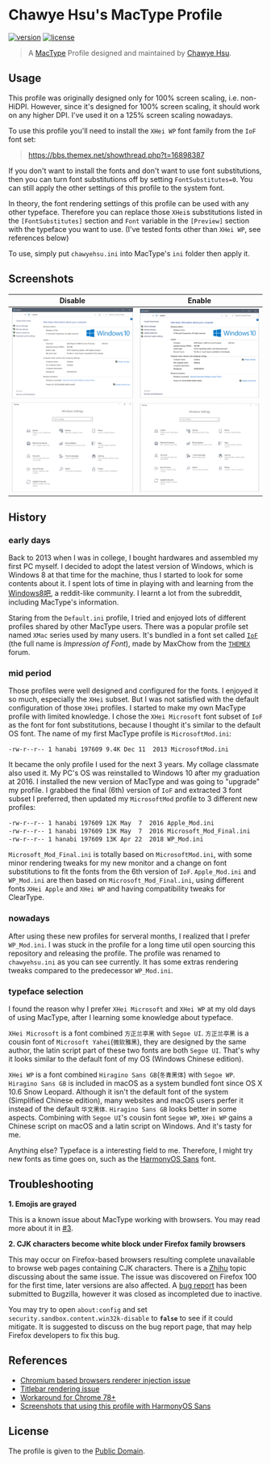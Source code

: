 # Chawye Hsu's MacType Profile

[![version][version-svg]][version-link] [![license][license-svg]][license-link]

> A [MacType][mactype-link] Profile designed and maintained by [Chawye Hsu][chawyehsu].

## Usage

This profile was originally designed only for 100% screen scaling, i.e. non-HiDPI.
However, since it's designed for 100% screen scaling, it should work on any higher
DPI. I've used it on a 125% screen scaling nowadays.

To use this profile you'll need to install the `XHei WP` font family from the
`IoF` font set:

> https://bbs.themex.net/showthread.php?t=16898387

If you don't want to install the fonts and don't want to use font substitutions,
then you can turn font substitutions off by setting `FontSubstitutes=0`. You can
still apply the other settings of this profile to the system font.

In theory, the font rendering settings of this profile can be used with any other
typeface. Therefore you can replace those `XHei`s substitutions listed in the
`[FontSubstitutes]` section and `Font` variable in the `[Preview]` section with
the typeface you want to use. (I've tested fonts other than `XHei WP`, see
references below)

To use, simply put `chawyehsu.ini` into MacType's `ini` folder then apply it.

## Screenshots

| Disable | Enable |
|---------|--------|
| ![](common-disable.png) | ![](common-enable.png) |
| ![](directwrite-disable.png) | ![](directwrite-enable.png) |

## History

### early days

Back to 2013 when I was in college, I bought hardwares and assembled my first
PC myself. I decided to adopt the latest version of Windows, which is Windows
8 at that time for the machine, thus I started to look for some contents about
it. I spent lots of time in playing with and learning from the [Windows8吧][windows8-bar],
a reddit-like community. I learnt a lot from the subreddit, including MacType's
information.

Staring from the `Default.ini` profile, I tried and enjoyed lots of different
profiles shared by other MacType users. There was a popular profile set named
`XMac` series used by many users. It's bundled in a font set called [`IoF`][iof-final]
(the full name is *Impression of Font*), made by MaxChow from the [`THEMEX`][themex-link]
forum.

### mid period

Those profiles were well designed and configured for the fonts. I enjoyed it
so much, especially the `XHei` subset. But I was not satisfied with the default
configuration of those `XHei` profiles. I started to make my own MacType profile
with limited knowledge. I chose the `XHei Microsoft` font subset of `IoF` as
the font for font substitutions, because I thought it's similar to the default
OS font. The name of my first MacType profile is `MicrosoftMod.ini`:

```ls
-rw-r--r-- 1 hanabi 197609 9.4K Dec 11  2013 MicrosoftMod.ini
```

It became the only profile I used for the next 3 years. My collage classmate
also used it. My PC's OS was reinstalled to Windows 10 after my graduation at
2016. I installed the new version of MacType and was going to "upgrade" my
profile. I grabbed the final (6th) version of `IoF` and extracted 3 font subset
I preferred, then updated my `MicrosoftMod` profile to 3 different new profiles:

```ls
-rw-r--r-- 1 hanabi 197609 12K May  7  2016 Apple_Mod.ini
-rw-r--r-- 1 hanabi 197609 13K May  7  2016 Microsoft_Mod_Final.ini
-rw-r--r-- 1 hanabi 197609 13K Apr 22  2018 WP_Mod.ini
```

`Microsoft_Mod_Final.ini` is totally based on `MicrosoftMod.ini`, with some
minor rendering tweaks for my new monitor and a change on font substitutions
to fit the fonts from the 6th version of `IoF`. `Apple_Mod.ini` and `WP_Mod.ini`
are then based on `Microsoft_Mod_Final.ini`, using different fonts `XHei Apple`
and `XHei WP` and having compatibility tweaks for ClearType.

### nowadays

After using these new profiles for serveral months, I realized that I prefer
`WP_Mod.ini`. I was stuck in the profile for a long time util open sourcing
this repository and releasing the profile. The profile was renamed to
`chawyehsu.ini` as you can see currently. It has some extras rendering tweaks
compared to the predecessor `WP_Mod.ini`.

### typeface selection

I found the reason why I prefer `XHei Microsoft` and `XHei WP` at my old days
of using MacType, after I learning some knowledge about typeface.

`XHei Microsoft` is a font combined `方正兰亭黑` with `Segoe UI`. `方正兰亭黑`
is a cousin font of `Microsoft Yahei`(`微软雅黑`), they are designed by the
same author, the latin script part of these two fonts are both `Segoe UI`.
That's why it looks similar to the default font of my OS (Windows Chinese
edition).

`XHei WP` is a font combined `Hiragino Sans GB`(`冬青黑体`) with `Segoe WP`.
`Hiragino Sans GB` is included in macOS as a system bundled font since OS X
10.6 Snow Leopard. Although it isn't the default font of the system (Simplified 
Chinese edition), many websites and macOS users perfer it instead of the 
default `华文黑体`. `Hiragino Sans GB` looks better in some aspects. Combining
with `Segoe UI`'s cousin font `Segoe WP`, `XHei WP` gains a Chinese 
script on macOS and a latin script on Windows. And it's tasty for me.

Anything else? Typeface is a interesting field to me. Therefore, I might
try new fonts as time goes on, such as the [HarmonyOS Sans][harmonyos-sans]
font.

## Troubleshooting

**1. Emojis are grayed**

This is a known issue about MacType working with browsers. You may read more about
it in [#3][troubleshooting-1].

**2. CJK characters become white block under Firefox family browsers**

This may occur on Firefox-based browsers resulting complete unavailable to browse
web pages containing CJK characters. There is a [Zhihu][troubleshooting-2] topic
discussing about the same issue. The issue was discovered on Firefox 100 for the
first time, later versions are also affected. A [bug report][troubleshooting-3]
has been submitted to Bugzilla, however it was closed as incompleted due to inactive.

You may try to open `about:config` and set `security.sandbox.content.win32k-disable`
to **`false`** to see if it could mitigate. It is suggested to discuss on the bug
report page, that may help Firefox developers to fix this bug.

## References

- [Chromium based browsers renderer injection issue][reference-1]
- [Titlebar rendering issue][reference-4]
- [Workaround for Chrome 78+][reference-2]
- [Screenshots that using this profile with HarmonyOS Sans][reference-3]

## License

The profile is given to the [Public Domain][license-link].

[version-svg]: https://img.shields.io/badge/Version-3.1.0-blue.svg?style=flat-square
[version-link]: chawyehsu.ini
[license-svg]: https://img.shields.io/github/license/chawyehsu/mactype-profile.svg?style=flat-square
[license-link]: LICENSE
[chawyehsu]: https://github.com/chawyehsu
[mactype-link]: https://github.com/snowie2000/mactype
[baidupan-link]: https://pan.baidu.com/s/1VKBnGvMHSgzofOe_rythuw
[windows8-bar]: https://tieba.baidu.com/f?kw=windows8
[iof-final]: https://bbs.themex.net/showthread.php?t=16898387
[themex-link]: https://bbs.themex.net/forumdisplay.php?f=90
[harmonyos-sans]: https://www.hanyi.com.cn/custom-font-case-7
[troubleshooting-1]: https://github.com/chawyehsu/mactype-profile/issues/3
[troubleshooting-2]: https://www.zhihu.com/question/532158431
[troubleshooting-3]: https://bugzilla.mozilla.org/show_bug.cgi?id=1769811
[reference-1]: https://github.com/snowie2000/mactype/issues/597#issuecomment-564949519
[reference-2]: https://github.com/snowie2000/mactype/wiki/Google-Chrome#workaround-for-chrome-78
[reference-3]: https://github.com/snowie2000/mactype/issues/557#issuecomment-867774860
[reference-4]: https://github.com/snowie2000/mactype/search?q=titlebar&type=issues
